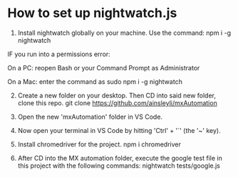 # How to set up nightwatch.js 

1. Install nightwatch globally on your machine.
    Use the command:
          npm i -g nightwatch
          
IF you run into a permissions error:

On a PC: reopen Bash or your Command Prompt as Administrator

On a Mac: enter the command as
      sudo npm i -g nightwatch 
      
2. Create a new folder on your desktop. Then CD into said new folder, clone this repo. 
      git clone https://github.com/ainsleyli/mxAutomation
      
3. Open the new 'mxAutomation' folder in VS Code.
4. Now open your terminal in VS Code by hitting 'Ctrl' + '`' (the '~' key).
5. Install chromedriver for the project.
      npm i chromedriver
6. After CD into the MX automation folder, execute the google test file in this project with the following commands:
      nightwatch tests/google.js
